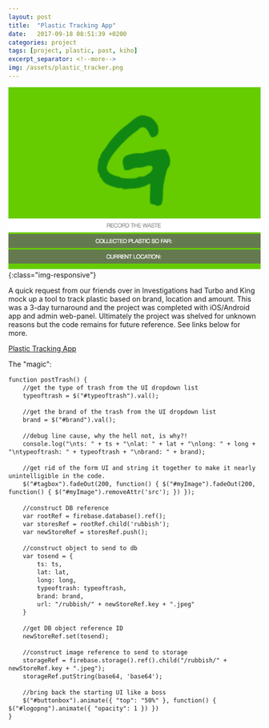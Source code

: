 ```yaml
---
layout: post
title:  "Plastic Tracking App"
date:   2017-09-18 08:51:39 +0200
categories: project
tags: [project, plastic, past, kiho]
excerpt_separator: <!--more-->
img: /assets/plastic_tracker.png
---
```

![PlasticTracker](/assets/plastic_tracker.png){:class="img-responsive"}

A quick request from our friends over in Investigations had Turbo and King mock up a tool to track plastic based on brand, location and amount. This was a 3-day turnaround and the project was completed with iOS/Android app and admin web-panel. Ultimately the project was shelved for unknown reasons but the code remains for future reference. See links below for more.

[Plastic Tracking App](https://github.com/gptechlab/plastic-tracking-app)

The "magic":
```
function postTrash() {
	//get the type of trash from the UI dropdown list
    typeoftrash = $("#typeoftrash").val();

    //get the brand of the trash from the UI dropdown list
    brand = $("#brand").val();

    //debug line cause, why the hell not, is why?!
    console.log("\nts: " + ts + "\nlat: " + lat + "\nlong: " + long + "\ntypeoftrash: " + typeoftrash + "\nbrand: " + brand);

    //get rid of the form UI and string it together to make it nearly unintelligible in the code.
    $("#tagbox").fadeOut(200, function() { $("#myImage").fadeOut(200, function() { $("#myImage").removeAttr('src'); }) });

    //construct DB reference
    var rootRef = firebase.database().ref();
    var storesRef = rootRef.child('rubbish');
    var newStoreRef = storesRef.push();

    //construct object to send to db
    var tosend = {
        ts: ts,
        lat: lat,
        long: long,
        typeoftrash: typeoftrash,
        brand: brand,
        url: "/rubbish/" + newStoreRef.key + ".jpeg"
    }

    //get DB object reference ID
    newStoreRef.set(tosend);

    //construct image reference to send to storage
    storageRef = firebase.storage().ref().child("/rubbish/" + newStoreRef.key + ".jpeg");
    storageRef.putString(base64, 'base64');

    //bring back the starting UI like a boss
    $("#buttonbox").animate({ "top": "50%" }, function() { $("#logopng").animate({ "opacity": 1 }) })
}
```